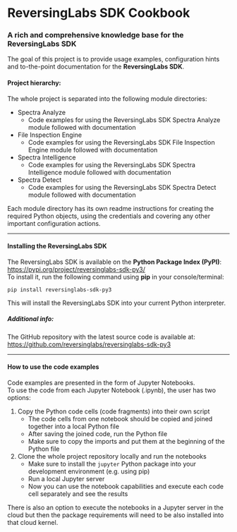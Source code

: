 # ReversingLabs SDK Cookbook
### A rich and comprehensive knowledge base for the ReversingLabs SDK

The goal of this project is to provide usage examples, configuration hints and to-the-point documentation 
for the **ReversingLabs SDK**.

#### Project hierarchy:
The whole project is separated into the following module directories:
- Spectra Analyze
  - Code examples for using the ReversingLabs SDK Spectra Analyze module followed with documentation
- File Inspection Engine
  - Code examples for using the ReversingLabs SDK File Inspection Engine module followed with documentation
- Spectra Intelligence
  - Code examples for using the ReversingLabs SDK Spectra Intelligence module followed with documentation
- Spectra Detect
  - Code examples for using the ReversingLabs SDK Spectra Detect module followed with documentation

Each module directory has its own readme instructions for creating the required Python objects, using the credentials and covering any other important configuration actions.

 ---

#### Installing the ReversingLabs SDK
The ReversingLabs SDK is available on the **Python Package Index (PyPI)**: https://pypi.org/project/reversinglabs-sdk-py3/  
To install it, run the following command using **pip** in your console/terminal:

`pip install reversinglabs-sdk-py3`

This will install the ReversingLabs SDK into your current Python interpreter.

##### Additional info:
The GitHub repository with the latest source code is available at: https://github.com/reversinglabs/reversinglabs-sdk-py3

 ---
    
#### How to use the code examples
Code examples are presented in the form of Jupyter Notebooks.  
To use the code from each Jupyter Notebook (.ipynb), the user has two options:
1. Copy the Python code cells (code fragments) into their own script
   - The code cells from one notebook should be copied and joined together into a local Python file
   - After saving the joined code, run the Python file
   - Make sure to copy the imports and put them at the beginning of the Python file
2. Clone the whole project repository locally and run the notebooks
   - Make sure to install the `jupyter` Python package into your development environment (e.g. using pip)
   - Run a local Jupyter server
   - Now you can use the notebook capabilities and execute each code cell separately and see the results

There is also an option to execute the notebooks in a Jupyter server in the cloud but then the package requirements
will need to be also installed into that cloud kernel.